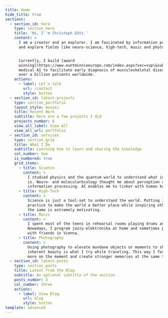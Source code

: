 ```yaml
---
title: Home
hide_title: true
sections:
  - section_id: hero
    type: section_hero
    title: 'Hi, I''m Christoph Götz.'
    content: >
      I am a creator and an explorer. I am fascinated by information processing
      and explore fields like neuro-science, high-tech, music and photography.


      Currently, I build [award
      winning](https://www.auntminnieeurope.com/index.aspx?sec=sup\&sub=cto\&pag=dis\&ItemID=619843)
      medical AI to facilitate early diagnosis of musculoskeletal disease for
      over a billion patients worldwide.
    actions:
      - label: Let's talk
        url: /contact
        style: button
  - section_id: latest-projects
    type: section_portfolio
    layout_style: mosaic
    title: Recent Work
    subtitle: Here are a few projects I did
    projects_number: 6
    view_all_label: View All
    view_all_url: portfolio
  - section_id: services
    type: section_grid
    title: What I Do
    subtitle: Learning how to learn and sharing the knowledge
    col_number: two
    is_numbered: true
    grid_items:
      - title: Science
        content: >
          I studied physics and the quantum world to understand what information
          is. Neuro- and molecularbiology thought me about perception and
          information processing. AI enables me to tinker with human knowledge.
      - title: High-Tech
        content: >
          Science is just a tool-set to understand the world. Putting it to
          practice to make the world a better place while inspiring others to do
          the same is extremely motivating.
      - title: Music
        content: >
          I spent most of the teens in rehearsal rooms playing drums and piano.
          Nowadays, I program jazzy-elektronika at home and sometimes play live
          with friends in Vienna.
      - title: Photography
        content: >
          Using photography to elevate mundane objects or moments to show their
          inherent beauty is what I try while traveling. This way I focus much
          more on the moment and create stronger memories at the same time.
  - section_id: latest-posts
    type: section_posts
    title: Latest from the Blog
    subtitle: An optional subtitle of the section
    posts_number: 3
    col_number: three
    actions:
      - label: View Blog
        url: blog
        style: button
template: advanced
---
```

